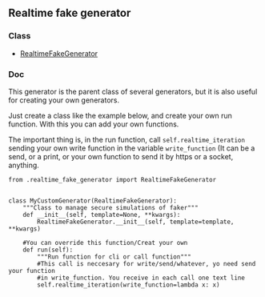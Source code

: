 ## Realtime fake generator

### Class

* [RealtimeFakeGenerator](../../devoutils/faker/generators/realtime_fake_generator.py)

### Doc

This generator is the parent class of several generators, but it is also useful for creating your own generators.

Just create a class like the example below, and create your own run function. With this you can add your own functions.

The important thing is, in the run function, call `self.realtime_iteration` sending your own write function in the 
variable `write_function` (It can be a send, or a print, or your own function to send it by https or a socket, anything.

    from .realtime_fake_generator import RealtimeFakeGenerator
    
    
    class MyCustomGenerator(RealtimeFakeGenerator):
        """Class to manage secure simulations of faker"""
        def __init__(self, template=None, **kwargs):
            RealtimeFakeGenerator.__init__(self, template=template, **kwargs)
    
        #You can override this function/Creat your own
        def run(self):
            """Run function for cli or call function"""
            #This call is neccesary for write/send/whatever, yo need send your function
            #in write_function. You receive in each call one text line
            self.realtime_iteration(write_function=lambda x: x) 
